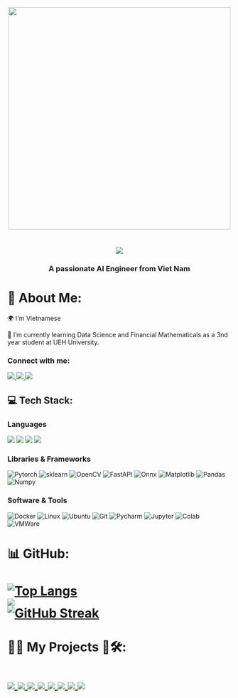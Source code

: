 
<!--<img align="center" src="https://user-images.githubusercontent.com/74038190/225813708-98b745f2-7d22-48cf-9150-083f1b00d6c9.gif" width="500">

<img align="left" src="https://github.com/Anmol-Baranwal/Cool-GIFs-For-GitHub/assets/74038190/0c7eb6ed-663b-4ce4-bfbd-18239a38ba1b" width="500">

<img align="right" alt="Coding" width="200" src="https://i.pinimg.com/originals/f5/36/01/f53601133f236d1cb167ac19f05a3d60.gif">-->
<p align="center">
  <img align="middle" src="https://user-images.githubusercontent.com/74038190/225813708-98b745f2-7d22-48cf-9150-083f1b00d6c9.gif" width="500">

</p>


<h1 align="middle">
    <img src="https://readme-typing-svg.herokuapp.com/?font=Righteous&size=35&center=true&vCenter=true&width=500&height=70&duration=2000&lines=Hi!+👋;+I'm+Khanh+Toan!;" />
</h1>
<h3 align="middle">A passionate AI Engineer from Viet Nam</h3>

# 💫 About Me:
<div align="left">

 🌍 I'm Vietnamese 
 
 🔭 I’m currently learning Data Science and Financial Mathematicals as a 3nd year student at UEH University.<br>
 
 </div>
 
<h3 align="left">Connect with me:</h3>

<div align="left"> 
  <a href="mailto:nktoan163@gmail.com">
    <img src="https://img.shields.io/badge/Gmail-333333?style=for-the-badge&logo=gmail&logoColor=red" />
  </a>
  <a href="https://www.linkedin.com/in/toankhanhnguyen/" target="_blank">
    <img src="https://img.shields.io/badge/LinkedIn-0077B5?style=for-the-badge&logo=linkedin&logoColor=white" target="_blank" />
  </a>
  <a href="https://toannguyenkhanh.github.io/" target="_blank">
     <img src="https://img.shields.io/badge/Portfolio-FF5722?style=for-the-badge&logo=todoist&logoColor=white" target="_blank" /> <!-- sqlite, safari, google-chrome are other good icon options -->
  </a>
</div>

## 💻 Tech Stack:
<!--![C#](https://img.shields.io/badge/c%23-%23239120.svg?style=flat&logo=c-sharp&logoColor=white) ![Python](https://img.shields.io/badge/python-3670A0?style=flat&logo=python&logoColor=ffdd54) ![Anaconda](https://img.shields.io/badge/Anaconda-%2344A833.svg?style=flat&logo=anaconda&logoColor=white) ![MySQL](https://img.shields.io/badge/mysql-%2300f.svg?style=flat&logo=mysql&logoColor=white) ![Pandas](https://img.shields.io/badge/pandas-%23150458.svg?style=flat&logo=pandas&logoColor=white) ![NumPy](https://img.shields.io/badge/numpy-%23013243.svg?style=flat&logo=numpy&logoColor=white) ![scikit-learn](https://img.shields.io/badge/scikit--learn-%23F7931E.svg?style=flat&logo=scikit-learn&logoColor=white) ![PyTorch](https://img.shields.io/badge/Pytorch-%23FF6F00.svg?style=flat&logo=TensorFlow&logoColor=white) -->
<!-- [![My Skills](https://skillicons.dev/icons?i=python,cpp,pytorch,sklearn,keras,opencv,cs,mysql,pycharm,docker,linux)](https://skillicons.dev) -->


  <h3>Languages</br></h3>
  <div align="left">

   <img src="https://img.shields.io/badge/-Python-98b982?style=for-the-badge&logo=python&logoColor=orange&labelColor=282828">
   <img src="https://img.shields.io/badge/-C++-1ca0f1?style=for-the-badge&logo=cplusplus&logoColor=1ca0f1&labelColor=282828">
   <img src="https://img.shields.io/badge/c%23-%23239120.svg?style=for-the-badge&logo=csharp&logoColor=white&labelColor=282828"> 
   <img src="https://img.shields.io/badge/R-EADBC8.svg?style=for-the-badge&logo=R&logoColor=blue&labelColor=282829"> 

    
  </div>

  <h3>Libraries & Frameworks</br></h3>
  <div align="left">
    <img alt="Pytorch" src="https://img.shields.io/badge/PyTorch-%23EE4C2C.svg?style=for-the-badge&logo=PyTorch&logoColor=white&labelColor=282828">
    <img alt="sklearn" src="https://img.shields.io/badge/scikit--learn-%23F7931E.svg?style=for-the-badge&logo=scikit-learn&logoColor=white&labelColor=282828">
    <img alt="OpenCV" src="https://img.shields.io/badge/OpenCV-5c3ee8?style=for-the-badge&logo=opencv&logoColor=5c3ee8&labelColor=282828">
    <img alt="FastAPI" src="https://img.shields.io/badge/FastAPI-005571?style=for-the-badge&logo=fastapi&labelColor=282828">
    <img alt="Onnx" src="https://img.shields.io/badge/-ONNX-005CED?style=for-the-badge&logo=onnx&logoColor=white&labelColor=282828">
    <img alt="Matplotlib" src="https://img.shields.io/badge/Matplotlib-11557c?style=for-the-badge&&logo=circle&logoColor=11557c&labelColor=282828">
    <img alt="Pandas" src="https://img.shields.io/badge/Pandas-150458?style=for-the-badge&logo=pandas&logoColor=150458&labelColor=282828">
    <img alt="Numpy" src="https://img.shields.io/badge/Numpy-4d77cf?style=for-the-badge&logo=numpy&logoColor=4d77cf&labelColor=282828">



    

    
   </div>

  <h3>Software & Tools</br></h3>
   <div align="left">
    <img alt="Docker" src="https://img.shields.io/badge/Docker-4d77cf?style=for-the-badge&logo=docker&logoColor=4d77cf&labelColor=282828">
    <img alt="Linux" src="https://img.shields.io/badge/Linux-f5c022?style=for-the-badge&logo=linux&logoColor=f5c022&labelColor=282828">
    <img alt="Ubuntu" src="https://img.shields.io/badge/Ubuntu-E95420?style=for-the-badge&logo=ubuntu&logoColor=white&labelColor=282828">
    <img alt="Git" src="https://img.shields.io/badge/Git-f05134?style=for-the-badge&logo=git&logoColor=f05134&labelColor=282828">
    <img alt="Pycharm" src="https://img.shields.io/badge/pycharm-143?style=for-the-badge&logo=pycharm&logoColor=black&color=black&labelColor=green">
    <img alt="Jupyter" src="https://img.shields.io/badge/Jupyter%20-f27727?style=for-the-badge&logo=Jupyter&logoColor=f27727&labelColor=282828">
    <img alt="Colab" src="https://img.shields.io/badge/Colab-fb9c04?style=for-the-badge&&logo=google-colab&logoColor=fb9c04&labelColor=282828">
    <img alt="VMWare" src="https://img.shields.io/badge/VMWare-208abc?style=for-the-badge&logo=vmware&logoColor=208abc&labelColor=282828">
   </div>

# 📊 GitHub:

<h1 align="left">

[![Top Langs](https://github-readme-stats.vercel.app/api/top-langs/?username=ToanNguyenKhanh&layout=compact&theme=nightowl)](https://github.com/ToanNguyenKhanh/github-readme-stats)<br>
![](https://github.com/ToanNguyenKhanh/github-stats/blob/master/generated/languages.svg)<br>
[![GitHub Streak](https://streak-stats.demolab.com/?user=ToanNguyenKhanh&theme=nightowl&hide_border=false&include_all_commits=true&count_private=false&layout=compact&card_width=470)](https://git.io/streak-stats)<br>


</h1>

<!--
<div align="center">
  <h2>🐍 My Contributions 🐍</h2>
</div> 

<picture>
  <source media="(prefers-color-scheme: dark)" srcset="https://github.com/ToanNguyenKhanh/snk/blob/output-svg-only/github-contribution-grid-snake-dark.svg">
  <source media="(prefers-color-scheme: light)" srcset="https://github.com/ToanNguyenKhanh/snk/blob/manual-run-output/only-svg/github-contribution-grid-snake.svg">
  <img alt="github contribution grid snake animation" src="https://raw.githubusercontent.com/platane/platane/output/github-contribution-grid-snake.svg">
</picture> 
-->

# 🤖🚀 My Projects 🔬🛠️:

<h1 align="left">

<a href="https://github.com/ToanNguyenKhanh/HighwayCounter_YOLOv8"> 
  <img align="center" src="https://github-readme-stats.anuraghazra1.vercel.app/api/pin/?username=ToanNguyenKhanh&repo=HighwayCounter_YOLOv8&theme=radical" />
</a>   


<a href="https://github.com/ToanNguyenKhanh/Badminton-Analysis"> 
  <img align="center" src="https://github-readme-stats.anuraghazra1.vercel.app/api/pin/?username=ToanNguyenKhanh&repo=Badminton-Analysis&theme=radical" />
</a>   


<a href="https://github.com/ToanNguyenKhanh/Forklift-Object-detection">
  <img align="center" src="https://github-readme-stats.anuraghazra1.vercel.app/api/pin/?username=ToanNguyenKhanh&repo=Forklift-Object-detection&theme=radical" />
</a>   


<a href="https://github.com/ToanNguyenKhanh/Tree-Detection-using-faster_RCNN">
  <img align="center" src="https://github-readme-stats.anuraghazra1.vercel.app/api/pin/?username=ToanNguyenKhanh&repo=Tree-Detection-using-faster_RCNN&theme=radical" />
</a>    

<a href="https://github.com/ToanNguyenKhanh/brain-tumor-image-classification">
  <img align="center" src="https://github-readme-stats.anuraghazra1.vercel.app/api/pin/?username=ToanNguyenKhanh&repo=brain-tumor-image-classification&theme=radical" />
</a>    

<a href="https://github.com/ToanNguyenKhanh/AG-News-Text-Classification">
  <img align="center" src="https://github-readme-stats.anuraghazra1.vercel.app/api/pin/?username=ToanNguyenKhanh&repo=AG-News-Text-Classification&theme=radical" />
</a>  

<a href="https://github.com/ToanNguyenKhanh/spaceship-titanic">
  <img align="center" src="https://github-readme-stats.anuraghazra1.vercel.app/api/pin/?username=ToanNguyenKhanh&repo=spaceship-titanic&theme=radical" />
</a>   

<a href="https://github.com/ToanNguyenKhanh/HaNoi-Tower-project-using-Stack">
  <img align="center" src="https://github-readme-stats.anuraghazra1.vercel.app/api/pin/?username=ToanNguyenKhanh&repo=HaNoi-Tower-project-using-Stack&theme=radical" />
</a>    

</h1>


